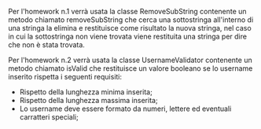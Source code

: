 Per l'homework n.1 verrà usata la classe RemoveSubString contenente un metodo chiamato removeSubString che cerca una sottostringa all'interno di una stringa
la elimina e restituisce come risultato la nuova stringa, nel caso in cui la sottostringa non viene trovata viene restituita una stringa per dire che non è
stata trovata.

Per l'homework n.2 verrà usata la classe UsernameValidator contenente un metodo chiamato isValid che restituisce un valore booleano se lo username inserito
rispetta i seguenti requisiti:
  - Rispetto della lunghezza minima inserita;
  - Rispetto della lunghezza massima inserita;
  - Lo username deve essere formato da numeri, lettere ed eventuali carratteri speciali;
